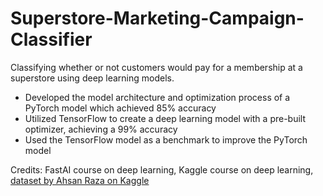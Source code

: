 # Superstore-Marketing-Campaign-Classifier

Classifying whether or not customers would pay for a membership at a superstore using deep learning models. 
- Developed the model architecture and optimization process of a PyTorch model which achieved 85% accuracy
- Utilized TensorFlow to create a deep learning model with a pre-built optimizer, achieving a 99% accuracy
- Used the TensorFlow model as a benchmark to improve the PyTorch model

Credits:
FastAI course on deep learning, Kaggle course on deep learning, [dataset by Ahsan Raza on Kaggle](https://www.kaggle.com/datasets/ahsan81/superstore-marketing-campaign-dataset)
